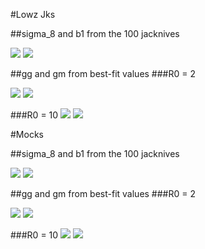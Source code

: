 #Lowz Jks

##sigma_8 and b1 from the 100 jacknives

![](https://github.com/ja-vazquez/Upsilon/blob/master/Results/Lowz_s8.jpg)
![](https://github.com/ja-vazquez/Upsilon/blob/master/Results/Lowz_b1.jpg)


##gg and gm from best-fit values
###R0 = 2 

![](https://github.com/ja-vazquez/Upsilon/blob/master/Results/Lowz_gg_R02.jpg)
![](https://github.com/ja-vazquez/Upsilon/blob/master/Results/Lowz_gm_R02.jpg)

###R0 = 10
![](https://github.com/ja-vazquez/Upsilon/blob/master/Results/Lowz_gg_R10.jpg)
![](https://github.com/ja-vazquez/Upsilon/blob/master/Results/Lowz_gm_R10.jpg)

#Mocks

##sigma_8 and b1 from the 100 jacknives

![](https://github.com/ja-vazquez/Upsilon/blob/master/Results/Mocks_s8.jpg)
![](https://github.com/ja-vazquez/Upsilon/blob/master/Results/Mokcs_b1.jpg)

##gg and gm from best-fit values
###R0 = 2

![](https://github.com/ja-vazquez/Upsilon/blob/master/Results/Mocks_gg_R02.jpg)
![](https://github.com/ja-vazquez/Upsilon/blob/master/Results/Mocks_gm_R02.jpg)

###R0 = 10
![](https://github.com/ja-vazquez/Upsilon/blob/master/Results/Mocks_gg_R10.jpg)
![](https://github.com/ja-vazquez/Upsilon/blob/master/Results/Mocks_gm_R10.jpg)


